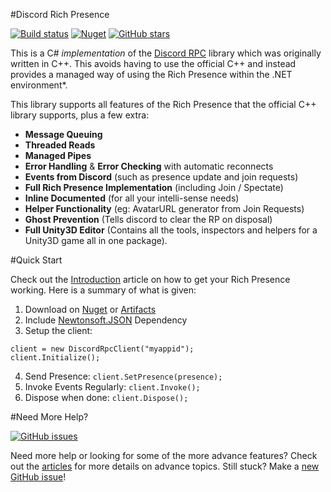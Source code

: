 #Discord Rich Presence

[![Build status](https://ci.appveyor.com/api/projects/status/dpu2l7ta05uvm397?svg=true)](https://ci.appveyor.com/project/Lachee/discord-rpc-csharp)  [![Nuget](https://img.shields.io/nuget/v/DiscordRichPresence.svg)](https://www.nuget.org/packages/DiscordRichPresence/)
 [![GitHub stars](https://img.shields.io/github/stars/lachee/discord-rpc-csharp.svg?color=yellow&label=GitHub%20Stars&logo=github)](https://github.com/Lachee/discord-rpc-csharp)
 
This is a C# _implementation_ of the [Discord RPC](https://github.com/discordapp/discord-rpc) library which was originally written in C++. This avoids having to use the official C++ and instead provides a managed way of using the Rich Presence within the .NET environment*.

This library supports all features of the Rich Presence that the official C++ library supports, plus a few extra:
 - **Message Queuing**
 - **Threaded Reads**
 - **Managed Pipes**
 - **Error Handling** & **Error Checking** with automatic reconnects
 - **Events from Discord** (such as presence update and join requests)
 - **Full Rich Presence Implementation** (including Join / Spectate)
 - **Inline Documented** (for all your intelli-sense needs)
 - **Helper Functionality** (eg: AvatarURL generator from Join Requests)
 - **Ghost Prevention** (Tells discord to clear the RP on disposal)
 - **Full Unity3D Editor** (Contains all the tools, inspectors and helpers for a Unity3D game all in one package).

 
#Quick Start

Check out the [Introduction](/articles/intro.html) article on how to get your Rich Presence working. Here is a summary of what is given:

1. Download on [Nuget](https://nuget.org/packages/DiscordRichPresence/) or [Artifacts](https://ci.appveyor.com/project/Lachee/discord-rpc-csharp/build/artifacts)
2. Include [Newtonsoft.JSON](https://www.newtonsoft.com/json) Dependency
3. Setup the client:
```
client = new DiscordRpcClient("myappid");
client.Initialize();
```
4. Send Presence: `client.SetPresence(presence);`
5. Invoke Events Regularly: `client.Invoke();`
6. Dispose when done: `client.Dispose();`

#Need More Help?

[![GitHub issues](https://img.shields.io/github/issues-raw/lachee/discord-rpc-csharp.svg?color=green&label=issues%20opened&logo=github)](https://github.com/Lachee/discord-rpc-csharp/issues)

Need more help or looking for some of the more advance features? Check out the [articles](/articles/intro.html) for more details on advance topics. Still stuck? Make a [new GitHub issue](https://github.com/Lachee/discord-rpc-csharp/issues/new)! 